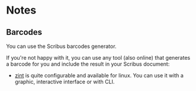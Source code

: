 # Notes

## Barcodes

You can use the Scribus barcodes generator.

If you're not happy with it, you can use any tool (also online) that generates a barcode for you and include the result in your Scribus document:

- [zint](https://zint.github.io/) is quite configurable and available for linux. You can use it with a graphic, interactive interface or with CLI.
